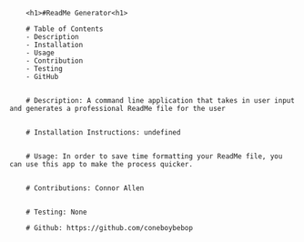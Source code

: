 
        <h1>#ReadMe Generator<h1>

        # Table of Contents
        - Description
        - Installation
        - Usage
        - Contribution
        - Testing
        - GitHub


        # Description: A command line application that takes in user input and generates a professional ReadMe file for the user


        # Installation Instructions: undefined


        # Usage: In order to save time formatting your ReadMe file, you can use this app to make the process quicker.

        
        # Contributions: Connor Allen


        # Testing: None

        # Github: https://github.com/coneboybebop
        